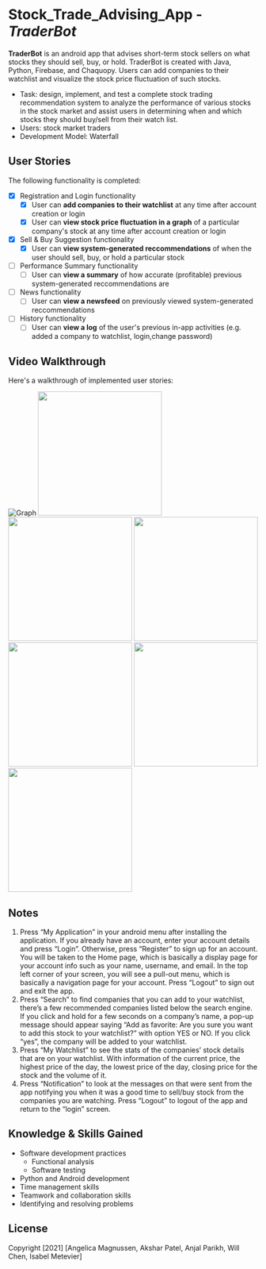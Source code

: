 # Stock_Trade_Advising_App - *TraderBot*

**TraderBot** is an android app that advises short-term stock sellers on what stocks they should sell, buy, or hold. TraderBot is created with Java, Python, Firebase, and Chaquopy. Users can add companies to their watchlist and visualize the stock price fluctuation of such stocks.

* Task: design, implement, and test a complete stock trading recommendation system to analyze the performance of various stocks in the stock market and assist users in determining when and which stocks they should buy/sell from their watch list.
* Users: stock market traders
* Development Model: Waterfall

## User Stories

The following functionality is completed:

- [X] Registration and Login functionality
  - [X] User can **add companies to their watchlist** at any time after account creation or login
  - [X] User can **view stock price fluctuation in a graph** of a particular company's stock at any time after account creation or login
- [X] Sell & Buy Suggestion functionality
  - [X] User can **view system-generated reccommendations** of when the user should sell, buy, or hold a particular stock
- [ ] Performance Summary functionality 
  - [ ] User can **view a summary** of how accurate (profitable) previous system-generated reccommendations are
- [ ] News functionality
  - [ ] User can **view a newsfeed** on previously viewed system-generated reccommendations
- [ ] History functionality
  - [ ] User can **view a log** of the user's previous in-app activities (e.g. added a company to watchlist, login,change password)

## Video Walkthrough

Here's a walkthrough of implemented user stories:

<img src='https://github.com/Angelica-M/Stock_Trade_Advising_App/tree/master/TB_ImageDemos/TB_Graph.png' title='Graph' width=''/>
<img src='https://github.com/Angelica-M/Stock_Trade_Advising_App/tree/master/TB_ImageDemos/TB_Graph.png' width=250/>
<img src='https://github.com/Angelica-M/Stock_Trade_Advising_App/tree/master/TB_ImageDemos/TB_HomePage.png' width=250/>
<img src='https://github.com/Angelica-M/Stock_Trade_Advising_App/tree/master/TB_ImageDemos/TB_Login.png' width=250/>
<img src='https://github.com/Angelica-M/Stock_Trade_Advising_App/tree/master/TB_ImageDemos/TB_Navigation.png' width=250/>
<img src='https://github.com/Angelica-M/Stock_Trade_Advising_App/tree/master/TB_ImageDemos/TB_Search.png' width=250/>
<img src='https://github.com/Angelica-M/Stock_Trade_Advising_App/tree/master/TB_ImageDemos/TB_Watchlist.png' width=250/>

## Notes

1. Press “My Application” in your android menu after installing the application. If you already have an account, enter your account details and press “Login”. Otherwise, press “Register” to sign up for an account. You will be taken to the Home page, which is basically a display page for your account info such as your name, username, and email. In the top left corner of your screen, you will see a pull-out menu, which is basically a navigation page for your account. Press “Logout” to sign out and exit the app.
2. Press “Search” to find companies that you can add to your watchlist, there’s a few recommended companies listed below the search engine. If you click and hold for a few seconds on a company’s name, a pop-up message should appear saying “Add as favorite: Are you sure you want to add this stock to your watchlist?” with option YES or NO. If you click “yes”, the company will be added to your watchlist.
3. Press “My Watchlist” to see the stats of the companies’ stock details that are on your watchlist. With information of the current price, the highest price of the day, the lowest price of the day, closing price for the stock and the volume of it.
4. Press “Notification” to look at the messages on that were sent from the app notifying you when it was a good time to sell/buy stock from the companies you are watching. Press “Logout” to logout of the app and return to the “login” screen.

## Knowledge & Skills Gained

- Software development practices
  - Functional analysis
  - Software testing
- Python and Android development
- Time management skills 
- Teamwork and collaboration skills 
- Identifying and resolving problems

## License

  Copyright [2021] [Angelica Magnussen, Akshar Patel, Anjal Parikh, Will Chen, Isabel Metevier]
